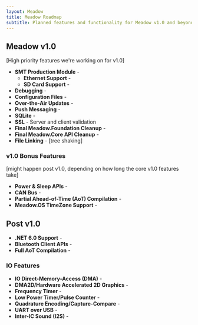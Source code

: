 ```yaml
---
layout: Meadow
title: Meadow Roadmap
subtitle: Planned features and functionality for Meadow v1.0 and beyond.
---
```


## Meadow v1.0

[High priority features we're working on for v1.0]

 * **SMT Production Module** -
   * **Ethernet Support** - 
   * **SD Card Support** -  
 * **Debugging** - 
 * **Configuration Files** - 
 * **Over-the-Air Updates** - 
 * **Push Messaging** - 
 * **SQLite** - 
 * **SSL** - Server and client validation
 * **Final Meadow.Foundation Cleanup** - 
 * **Final Meadow.Core API Cleanup** - 
 * **File Linking** - [tree shaking]
 
### v1.0 Bonus Features
 
 [might happen post v1.0, depending on how long the core v1.0 features take]
 
 * **Power & Sleep APIs** - 
 * **CAN Bus** - 
 * **Partial Ahead-of-Time (AoT) Compilation** - 
 * **Meadow.OS TimeZone Support** - 

## Post v1.0
 * **.NET 6.0 Support** - 
 * **Bluetooth Client APIs** - 
 * **Full AoT Compilation** - 

### IO Features
 * **IO Direct-Memory-Access (DMA)** - 
 * **DMA2D/Hardware Accelerated 2D Graphics** - 
 * **Frequency Timer** - 
 * **Low Power Timer/Pulse Counter** - 
 * **Quadrature Encoding/Capture-Compare** - 
 * **UART over USB** - 
 * **Inter-IC Sound (I2S)** - 